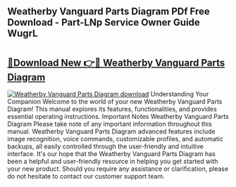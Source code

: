 ## Weatherby Vanguard Parts Diagram PDf Free Download - Part-LNp Service Owner Guide WugrL

# <h2><a href="http://dfou172.blite.top/?on=Weatherby+Vanguard+Parts+Diagram">🔗Download New 👉🔴 Weatherby Vanguard Parts Diagram</a></h2>

[![Weatherby Vanguard Parts Diagram download](https://i.imgur.com/lujVjoI.png)](http://dfou172.blite.top/?on=Weatherby+Vanguard+Parts+Diagram)
Understanding Your Companion Welcome to the world of your new Weatherby Vanguard Parts Diagram! This manual explores its features, functionalities, and provides essential operating instructions. Important Notes Weatherby Vanguard Parts Diagram Please take note of any important information throughout this manual. Weatherby Vanguard Parts Diagram advanced features include image recognition, voice commands, customizable profiles, and automatic backups, all easily controlled through the user-friendly and intuitive interface. It's our hope that the Weatherby Vanguard Parts Diagram has been a helpful and user-friendly resource in helping you get started with your new product. Should you require any assistance or clarification, please do not hesitate to contact our customer support team.
